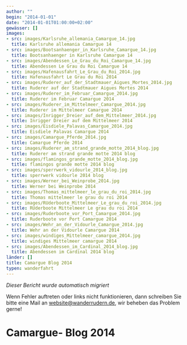 ```yaml
---
author: ""
begin: "2014-01-01"
date: "2014-01-01T01:00:00+02:00"
gewässer: []
images:
- src: images/Karlsruhe_allemania_Camargue_14.jpg
  title: Karlsruhe allemania Camargue 14
- src: images/Bootsanhaenger_in_Karlsruhe_Camargue_14.jpg
  title: Bootsanhaenger in Karlsruhe Camargue 14
- src: images/Abendessen_Le_Grau_du_Roi_Camargue_14.jpg
  title: Abendessen Le Grau du Roi Camargue 14
- src: images/Hafenausfahrt_Le_Grau_du_Roi_2014.jpg
  title: Hafenausfahrt Le Grau du Roi 2014
- src: images/Ruderer_auf_der_Stadtmauer_Aigues_Mortes_2014.jpg
  title: Ruderer auf der Stadtmauer Aigues Mortes 2014
- src: images/Ruderer_im_Februar_Camargue_2014.jpg
  title: Ruderer im Februar Camargue 2014
- src: images/Ruderer_im_Mittelmeer_Camargue_2014.jpg
  title: Ruderer im Mittelmeer Camargue 2014
- src: images/Inrigger_Dreier_auf_dem_Mittelmeer_2014.jpg
  title: Inrigger Dreier auf dem Mittelmeer 2014
- src: images/Eisdiele_Palavas_Camargue_2014.jpg
  title: Eisdiele Palavas Camargue 2014
- src: images/Camargue_Pferde_2014.jpg
  title: Camargue Pferde 2014
- src: images/Ruderer_am_strand_grande_motte_2014_blog.jpg
  title: Ruderer am strand grande motte 2014 blog
- src: images/flamingos_grande_motte_2014_blog.jpg
  title: flamingos grande motte 2014 blog
- src: images/sperrwerk_vidourle_2014_blog.jpg
  title: sperrwerk vidourle 2014 blog
- src: images/Werner_bei_Weinprobe_2014.jpg
  title: Werner bei Weinprobe 2014
- src: images/Thomas_mittelmeer_le_grau_du_roi_2014.jpg
  title: Thomas mittelmeer le grau du roi 2014
- src: images/RUderboote_Mittelmeer_Le_grau_du_roi_2014.jpg
  title: RUderboote Mittelmeer Le grau du roi 2014
- src: images/Ruderboote_vor_Port_Camargue_2014.jpg
  title: Ruderboote vor Port Camargue 2014
- src: images/Wehr_an_der_Vidourle_Camargue_2014.jpg
  title: Wehr an der Vidourle Camargue 2014
- src: images/windiges_Mittelmeer_camargue_2014.jpg
  title: windiges Mittelmeer camargue 2014
- src: images/Abendessen_im_Cardinal_2014_blog.jpg
  title: Abendessen im Cardinal 2014 blog
länder: []
title: Camargue Blog 2014
typen: wanderfahrt
---
```



*Dieser Bericht wurde automatisch migriert*

Wenn Fehler auftreten oder links nicht funktionieren, dann schreiben Sie bitte eine Mail an website@wanderrudern.de, wir beheben das Problem gerne!



# Camargue- Blog 2014


